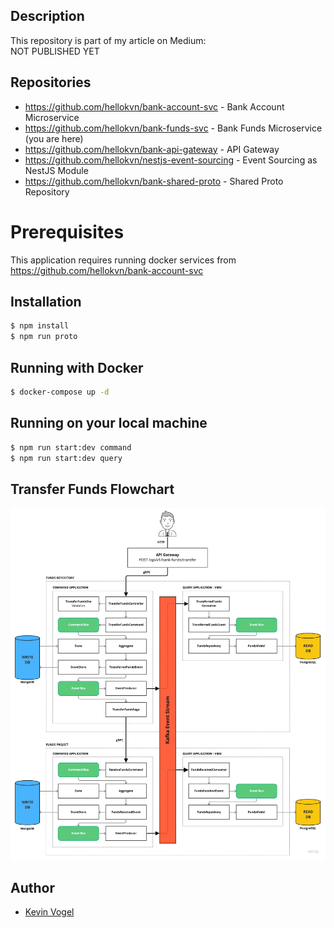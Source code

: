 ## Description

This repository is part of my article on Medium:  
NOT PUBLISHED YET

## Repositories

- https://github.com/hellokvn/bank-account-svc - Bank Account Microservice
- https://github.com/hellokvn/bank-funds-svc - Bank Funds Microservice (you are here)
- https://github.com/hellokvn/bank-api-gateway - API Gateway
- https://github.com/hellokvn/nestjs-event-sourcing - Event Sourcing as NestJS Module
- https://github.com/hellokvn/bank-shared-proto - Shared Proto Repository

# Prerequisites

This application requires running docker services from https://github.com/hellokvn/bank-account-svc

## Installation

```bash
$ npm install
$ npm run proto
```

## Running with Docker

```bash
$ docker-compose up -d
```

## Running on your local machine

```bash
$ npm run start:dev command
$ npm run start:dev query
```

## Transfer Funds Flowchart

![flowchart](https://raw.githubusercontent.com/hellokvn/bank-funds-svc/master/.github/static/flowchart-transfer-funds.jpg)

## Author

- [Kevin Vogel](https://medium.com/@hellokevinvogel)
